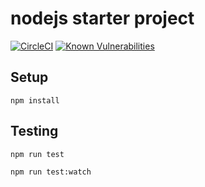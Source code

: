 # nodejs starter project

[![CircleCI](https://circleci.com/gh/0x646e78/gameoflife-js/tree/master.svg?style=svg)](https://circleci.com/gh/0x646e78/gameoflife-js/tree/master)
 [![Known Vulnerabilities](https://snyk.io/test/github/0x646e78/gameoflife-js/badge.svg?style=plastic)](https://snyk.io/test/github/0x646e78/gameoflife-js) 

## Setup

    npm install

## Testing

    npm run test

    npm run test:watch

